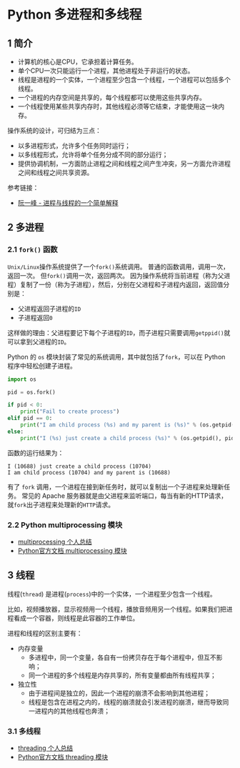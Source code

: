 # Python 多进程和多线程

## 1 简介

* 计算机的核心是CPU，它承担着计算任务。
* 单个CPU一次只能运行一个进程，其他进程处于非运行的状态。
* 线程是进程的一个实体，一个进程至少包含一个线程，一个进程可以包括多个线程。
* 一个进程的内存空间是共享的，每个线程都可以使用这些共享内存。
* 一个线程使用某些共享内存时，其他线程必须等它结束，才能使用这一块内存。

操作系统的设计，可归结为三点：

* 以多进程形式，允许多个任务同时运行；
* 以多线程形式，允许将单个任务分成不同的部分运行；
* 提供协调机制，一方面防止进程之间和线程之间产生冲突，另一方面允许进程之间和线程之间共享资源。

参考链接：

* [阮一峰 - 进程与线程的一个简单解释](http://www.ruanyifeng.com/blog/2013/04/processes_and_threads.html)

## 2 多进程

### 2.1 `fork()` 函数

`Unix/Linux`操作系统提供了一个`fork()`系统调用。
普通的函数调用，调用一次，返回一次。
但`fork()`调用一次，返回两次。
因为操作系统将当前进程（称为父进程）复制了一份（称为子进程），然后，分别在父进程和子进程内返回，返回值分别是：

* 父进程返回子进程的`ID`
* 子进程返回`0`

这样做的理由：父进程要记下每个子进程的`ID`，而子进程只需要调用`getppid()`就可以拿到父进程的`ID`。

Python 的 `os` 模块封装了常见的系统调用，其中就包括了`fork`，可以在 Python 程序中轻松创建子进程。

```python
import os

pid = os.fork()

if pid < 0:
    print("Fail to create process")
elif pid == 0:
    print("I am child process (%s) and my parent is (%s)" % (os.getpid(), os.getppid()))
else:
    print("I (%s) just create a child process (%s)" % (os.getpid(), pid))
```

函数的运行结果为：

```shell
I (10688) just create a child process (10704)
I am child process (10704) and my parent is (10688)
```

有了 `fork` 调用，一个进程在接到新任务时，就可以复制出一个子进程来处理新任务。
常见的 Apache 服务器就是由父进程来监听端口，每当有新的HTTP请求，就`fork`出子进程来处理新的`HTTP`请求。

### 2.2 Python multiprocessing 模块

* [multiprocessing 个人总结](./multi-process/README.md)
* [Python官方文档 multiprocessing 模块](https://docs.python.org/zh-cn/3.8/library/multiprocessing.html)

## 3 线程

线程(`thread`) 是进程(`process`)中的一个实体，一个进程至少包含一个线程。

比如，视频播放器，显示视频用一个线程，播放音频用另一个线程。如果我们把进程看成一个容器，则线程是此容器的工作单位。

进程和线程的区别主要有：

* 内存变量
  * 多进程中，同一个变量，各自有一份拷贝存在于每个进程中，但互不影响；
  * 同一个进程的多个线程是内存共享的，所有变量都由所有线程共享；
* 独立性
  * 由于进程间是独立的，因此一个进程的崩溃不会影响到其他进程；
  * 线程是包含在进程之内的，线程的崩溃就会引发进程的崩溃，继而导致同一进程内的其他线程也奔溃；

### 3.1 多线程

* [threading 个人总结](./multi-thread/README.md)
* [Python官方文档 threading 模块](https://docs.python.org/zh-cn/3.6/library/threading.html)
